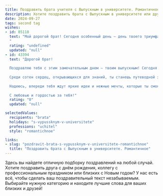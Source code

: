 ```yaml
---
title: Поздравить брата учителя с Выпускным в университете. Романтичное
description: Хотите поздравить брата с Выпускным в университете или другим праздником? Наш ИИ создаст незабываемое поздравление, а вы обязательно выделитесь среди других.  
date: 2024-09-27
tags: second tag
wishes:
- id: 85118
  text: "Мой дорогой брат! Сегодня особенный день – день твоего триумфа, день, когда ты вступаешь на свой прекрасный путь учителя.  Пусть этот выпускной станет началом новой, волнующей главы твоей жизни, наполненной светом знаний, радостью открытий и благодарностью в глазах твоих учеников.  Ты всегда был для меня образцом, и я горжусь тобой безмерно.  Пусть твоя дорога будет яркой и полной любви, а сердце всегда хранит тепло и вдохновение. Счастливого пути, мой любимый брат!
  "
  rating: "undefined"
  updated: "null"
- id: 43394
  text: "Дорогой брат!
  
  Поздравляю тебя с этим замечательным днем – твоим выпускным! Сегодня ты завершил важный этап в своей жизни и стоишь на пороге новой, удивительной профессии – учителя. Ты приобрел не только знания, но и ту светлую силу, что поможет другим расти и развиваться.
  
  Среди сотен сердец, открывающихся для знаний, ты станешь путеводной звездой, вдохновляя своих учеников на достижения и свершения. Пусть каждый урок, каждое слово будут наполнены теплом и заботой, ведь ты умеешь делиться своим светом.
  
  Надеюсь, впереди тебя ждут яркие идеи и нежные мечты, которые ты сможешь воплотить в жизнь. Пусть на твоем пути встречаются только добрые люди, а каждое утро приносит радость и вдохновение.
  
  С любовью и гордостью за тебя!"
  rating: "0"
  updated: "null"

selectedValues:
  recipients: "brata"
  holidays: "s-vypussknym-v-universitete"
  professions: "uchitel"
  style: "romantichnoe"

links:
- slug: "pozdravit-brata-s-vypussknym-v-universitete-romantichnoe"
  title: "Поздравить брата с Выпускным в университете. Романтичное"
---
```


Здесь вы найдете отличную подборку поздравлений на любой случай. 
Хотите поздравить друга с днём рождения, коллегу с профессиональным праздником или близких с Новым годом? У нас есть всё, чтобы сделать ваш поздравительный текст незабываемым. Выбирайте нужную категорию и находите лучшие слова для ваших близких и друзей!
